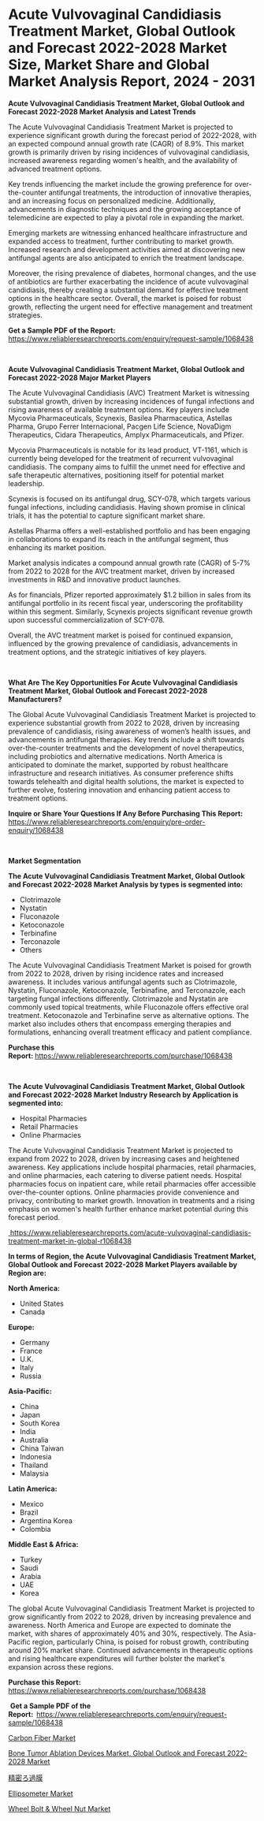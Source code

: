 <p><h1>Acute Vulvovaginal Candidiasis Treatment Market, Global Outlook and Forecast 2022-2028 Market Size, Market Share and Global Market Analysis Report, 2024 - 2031</h1></p><p><strong>Acute Vulvovaginal Candidiasis Treatment Market, Global Outlook and Forecast 2022-2028 Market Analysis and Latest Trends</strong></p>
<p><p>The Acute Vulvovaginal Candidiasis Treatment Market is projected to experience significant growth during the forecast period of 2022-2028, with an expected compound annual growth rate (CAGR) of 8.9%. This market growth is primarily driven by rising incidences of vulvovaginal candidiasis, increased awareness regarding women's health, and the availability of advanced treatment options.</p><p>Key trends influencing the market include the growing preference for over-the-counter antifungal treatments, the introduction of innovative therapies, and an increasing focus on personalized medicine. Additionally, advancements in diagnostic techniques and the growing acceptance of telemedicine are expected to play a pivotal role in expanding the market.</p><p>Emerging markets are witnessing enhanced healthcare infrastructure and expanded access to treatment, further contributing to market growth. Increased research and development activities aimed at discovering new antifungal agents are also anticipated to enrich the treatment landscape.</p><p>Moreover, the rising prevalence of diabetes, hormonal changes, and the use of antibiotics are further exacerbating the incidence of acute vulvovaginal candidiasis, thereby creating a substantial demand for effective treatment options in the healthcare sector. Overall, the market is poised for robust growth, reflecting the urgent need for effective management and treatment strategies.</p></p>
<p><strong>Get a Sample PDF of the Report:&nbsp;</strong> <a href="https://www.reliableresearchreports.com/enquiry/request-sample/1068438">https://www.reliableresearchreports.com/enquiry/request-sample/1068438</a></p>
<p>&nbsp;</p>
<p><strong>Acute Vulvovaginal Candidiasis Treatment Market, Global Outlook and Forecast 2022-2028 Major Market Players</strong></p>
<p><p>The Acute Vulvovaginal Candidiasis (AVC) Treatment Market is witnessing substantial growth, driven by increasing incidences of fungal infections and rising awareness of available treatment options. Key players include Mycovia Pharmaceuticals, Scynexis, Basilea Pharmaceutica, Astellas Pharma, Grupo Ferrer Internacional, Pacgen Life Science, NovaDigm Therapeutics, Cidara Therapeutics, Amplyx Pharmaceuticals, and Pfizer.</p><p>Mycovia Pharmaceuticals is notable for its lead product, VT-1161, which is currently being developed for the treatment of recurrent vulvovaginal candidiasis. The company aims to fulfill the unmet need for effective and safe therapeutic alternatives, positioning itself for potential market leadership.</p><p>Scynexis is focused on its antifungal drug, SCY-078, which targets various fungal infections, including candidiasis. Having shown promise in clinical trials, it has the potential to capture significant market share.</p><p>Astellas Pharma offers a well-established portfolio and has been engaging in collaborations to expand its reach in the antifungal segment, thus enhancing its market position. </p><p>Market analysis indicates a compound annual growth rate (CAGR) of 5-7% from 2022 to 2028 for the AVC treatment market, driven by increased investments in R&D and innovative product launches. </p><p>As for financials, Pfizer reported approximately $1.2 billion in sales from its antifungal portfolio in its recent fiscal year, underscoring the profitability within this segment. Similarly, Scynexis projects significant revenue growth upon successful commercialization of SCY-078.</p><p>Overall, the AVC treatment market is poised for continued expansion, influenced by the growing prevalence of candidiasis, advancements in treatment options, and the strategic initiatives of key players.</p></p>
<p>&nbsp;</p>
<p><strong>What Are The Key Opportunities For Acute Vulvovaginal Candidiasis Treatment Market, Global Outlook and Forecast 2022-2028 Manufacturers?</strong></p>
<p><p>The Global Acute Vulvovaginal Candidiasis Treatment Market is projected to experience substantial growth from 2022 to 2028, driven by increasing prevalence of candidiasis, rising awareness of women’s health issues, and advancements in antifungal therapies. Key trends include a shift towards over-the-counter treatments and the development of novel therapeutics, including probiotics and alternative medications. North America is anticipated to dominate the market, supported by robust healthcare infrastructure and research initiatives. As consumer preference shifts towards telehealth and digital health solutions, the market is expected to further evolve, fostering innovation and enhancing patient access to treatment options.</p></p>
<p><strong>Inquire or Share Your Questions If Any Before Purchasing This Report:</strong> <a href="https://www.reliableresearchreports.com/enquiry/pre-order-enquiry/1068438">https://www.reliableresearchreports.com/enquiry/pre-order-enquiry/1068438</a></p>
<p>&nbsp;</p>
<p><strong>Market Segmentation</strong></p>
<p><strong>The Acute Vulvovaginal Candidiasis Treatment Market, Global Outlook and Forecast 2022-2028 Market Analysis by types is segmented into:</strong></p>
<p><ul><li>Clotrimazole</li><li>Nystatin</li><li>Fluconazole</li><li>Ketoconazole</li><li>Terbinafine</li><li>Terconazole</li><li>Others</li></ul></p>
<p><p>The Acute Vulvovaginal Candidiasis Treatment Market is poised for growth from 2022 to 2028, driven by rising incidence rates and increased awareness. It includes various antifungal agents such as Clotrimazole, Nystatin, Fluconazole, Ketoconazole, Terbinafine, and Terconazole, each targeting fungal infections differently. Clotrimazole and Nystatin are commonly used topical treatments, while Fluconazole offers effective oral treatment. Ketoconazole and Terbinafine serve as alternative options. The market also includes others that encompass emerging therapies and formulations, enhancing overall treatment efficacy and patient compliance.</p></p>
<p><strong>Purchase this Report:&nbsp;</strong><a href="https://www.reliableresearchreports.com/purchase/1068438">https://www.reliableresearchreports.com/purchase/1068438</a></p>
<p>&nbsp;</p>
<p><strong>The Acute Vulvovaginal Candidiasis Treatment Market, Global Outlook and Forecast 2022-2028 Market Industry Research by Application is segmented into:</strong></p>
<p><ul><li>Hospital Pharmacies</li><li>Retail Pharmacies</li><li>Online Pharmacies</li></ul></p>
<p><p>The Acute Vulvovaginal Candidiasis Treatment Market is projected to expand from 2022 to 2028, driven by increasing cases and heightened awareness. Key applications include hospital pharmacies, retail pharmacies, and online pharmacies, each catering to diverse patient needs. Hospital pharmacies focus on inpatient care, while retail pharmacies offer accessible over-the-counter options. Online pharmacies provide convenience and privacy, contributing to market growth. Innovation in treatments and a rising emphasis on women's health further enhance market potential during this forecast period.</p></p>
<p><a href="https://www.reliableresearchreports.com/acute-vulvovaginal-candidiasis-treatment-market-in-global-r1068438">&nbsp;https://www.reliableresearchreports.com/acute-vulvovaginal-candidiasis-treatment-market-in-global-r1068438</a></p>
<p><strong>In terms of Region, the Acute Vulvovaginal Candidiasis Treatment Market, Global Outlook and Forecast 2022-2028 Market Players available by Region are:</strong></p>
<p>
    <p> <strong> North America: </strong>
        <ul>
            <li>United States</li>
            <li>Canada</li>
        </ul>
        </p> 
    <p> <strong> Europe: </strong>
        <ul>
            <li>Germany</li>
            <li>France</li>
            <li>U.K.</li>
            <li>Italy</li>
            <li>Russia</li>
        </ul>
        </p> 
    <p> <strong> Asia-Pacific: </strong>
        <ul>
            <li>China</li>
            <li>Japan</li>
            <li>South Korea</li>
            <li>India</li>
            <li>Australia</li>
            <li>China Taiwan</li>
            <li>Indonesia</li>
            <li>Thailand</li>
            <li>Malaysia</li>
        </ul>
        </p> 
    <p> <strong> Latin America: </strong>
        <ul>
            <li>Mexico</li>
            <li>Brazil</li>
            <li>Argentina Korea</li>
            <li>Colombia</li>
        </ul>
        </p> 
    <p> <strong> Middle East & Africa: </strong>
        <ul>
            <li>Turkey</li>
            <li>Saudi</li>
            <li>Arabia</li>
            <li>UAE</li>
            <li>Korea</li>
        </ul>
    </p>
    </p>
<p><p>The global Acute Vulvovaginal Candidiasis Treatment Market is projected to grow significantly from 2022 to 2028, driven by increasing prevalence and awareness. North America and Europe are expected to dominate the market, with shares of approximately 40% and 30%, respectively. The Asia-Pacific region, particularly China, is poised for robust growth, contributing around 20% market share. Continued advancements in therapeutic options and rising healthcare expenditures will further bolster the market's expansion across these regions.</p></p>
<p><strong>Purchase this Report: </strong><a href="https://www.reliableresearchreports.com/purchase/1068438">https://www.reliableresearchreports.com/purchase/1068438</a></p>
<p>&nbsp;<strong>Get a Sample PDF of the Report:&nbsp;&nbsp;</strong><a href="https://www.reliableresearchreports.com/enquiry/request-sample/1068438">https://www.reliableresearchreports.com/enquiry/request-sample/1068438</a></p>
<p><strong></strong></p>
<p><p><a href="https://www.linkedin.com/pulse/carbon-fiber-industry-forecast-market-shifts-strategic-imperatives-vovmc?trackingId=zG1d%2BPJSR%2FOzKFBEARb33A%3D%3D">Carbon Fiber Market</a></p><p><a href="https://github.com/santosh758595/Market-Research-Report-List-6/blob/main/bone-tumor-ablation-devices-market-global-outlook-and-forecast-2022-2028-market.md">Bone Tumor Ablation Devices Market, Global Outlook and Forecast 2022-2028 Market</a></p><p><a href="https://medium.com/@drfg4t/%E3%83%9E%E3%82%A4%E3%82%AF%E3%83%AD%E3%83%95%E3%82%A3%E3%83%AB%E3%83%88%E3%83%AC%E3%83%BC%E3%82%B7%E3%83%A7%E3%83%B3%E8%86%9C%E5%B8%82%E5%A0%B4%E3%81%AE%E5%8B%95%E5%90%91%E3%81%A8%E5%88%86%E6%9E%90-%E5%B0%86%E6%9D%A5%E3%81%AE%E6%88%90%E9%95%B7%E3%81%AE%E6%A9%9F%E4%BC%9A%E3%81%A8%E8%AA%B2%E9%A1%8C-2024-2031-99d500824cfa">精密ろ過膜</a></p><p><a href="https://www.linkedin.com/pulse/ellipsometer-market-outlook-forecast-from-2024-2031-ersatzist-athyc?trackingId=oxxCNWXzQjW20OwPob6Nlw%3D%3D">Ellipsometer Market</a></p><p><a href="https://issuu.com/reportprime-2/docs/wheel-bolt-wheel-nut-market-size-20_5e1ba4bfeea5dc">Wheel Bolt & Wheel Nut Market</a></p></p>